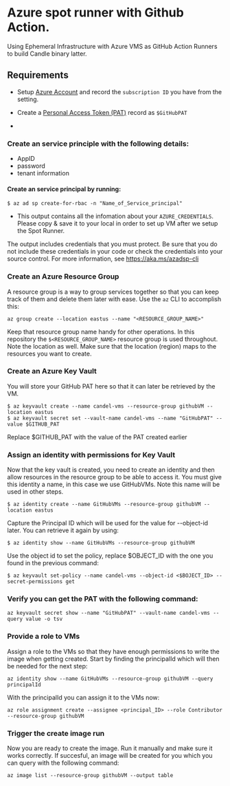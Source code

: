 # Azure spot runner with Github Action.
Using Ephemeral Infrastructure with Azure VMS as GitHub Action Runners to build Candle binary latter.

## Requirements 
* Setup [Azure Account](../hello-azure.md) and record the `subscription ID` you have from the setting. 

* Create a [Personal Access Token (PAT)](https://github.com/settings/tokens/new?description=Azure+GitHub+Runner&scopes=repo) record as `$GitHubPAT`
* 

### Create an service principle with the following details:
* AppID 
* password 
* tenant information 

#### Create an service principal by running: 
```
$ az ad sp create-for-rbac -n "Name_of_Service_principal"
```
* This output contains all the infomation about your `AZURE_CREDENTIALS`. Please copy & save it to your local in order to set up VM after we setup the Spot Runner.  

The output includes credentials that you must protect. Be sure that you do not include these credentials in your code or check the credentials into your source control. For more information, see https://aka.ms/azadsp-cli

### Create an Azure Resource Group

A resource group is a way to group services together so that you can keep track of them and delete them later with ease. Use the `az` CLI to accomplish this:
```
az group create --location eastus --name "<RESOURCE_GROUP_NAME>"
```

Keep that resource group name handy for other operations. In this repository the `$<RESOURCE_GROUP_NAME>` resource group is used throughout. Note the location as well. Make sure that the location (region) maps to the resources you want to create.



### Create an Azure Key Vault
You will store your GitHub PAT here so that it can later be retrieved by the VM.
```
$ az keyvault create --name candel-vms --resource-group githubVM --location eastus
$ az keyvault secret set --vault-name candel-vms --name "GitHubPAT" --value $GITHUB_PAT
```
Replace $GITHUB_PAT with the value of the PAT created earlier

### Assign an identity with permissions for Key Vault
Now that the key vault is created, you need to create an identity and then allow resources in the resource group to be able to access it. You must give this identity a name, in this case we use GitHubVMs. Note this name will be used in other steps.

```
$ az identity create --name GitHubVMs --resource-group githubVM --location eastus

```
Capture the Principal ID which will be used for the value for --object-id later. You can retrieve it again by using:

```
$ az identity show --name GitHubVMs --resource-group githubVM
```

Use the object id to set the policy, replace $OBJECT_ID with the one you found in the previous command:
```
$ az keyvault set-policy --name candel-vms --object-id <$BOJECT_ID> --secret-permissions get
```

### Verify you can get the PAT with the following command:
```
az keyvault secret show --name "GitHubPAT" --vault-name candel-vms --query value -o tsv
```


### Provide a role to VMs
Assign a role to the VMs so that they have enough permissions to write the image when getting created. Start by finding the principalId which will then be needed for the next step:

```
az identity show --name GitHubVMs --resource-group githubVM --query principalId
```

With the principalId you can assign it to the VMs now:

```
az role assignment create --assignee <principal_ID> --role Contributor --resource-group githubVM
```


### Trigger the create image run
Now you are ready to create the image. Run it manually and make sure it works correctly. If succesful, an image will be created for you which you can query with the following command:
```
az image list --resource-group githubVM --output table
```


